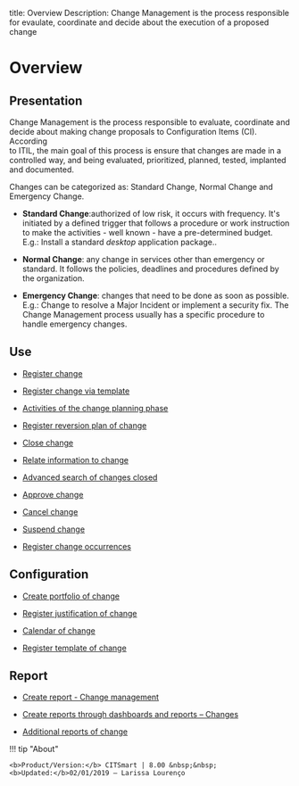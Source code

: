 title: Overview 
Description: Change Management is the process responsible for evaulate, coordinate and decide about the execution of a proposed change 
# Overview  

Presentation
----------------

Change Management is the process responsible to evaluate, coordinate and
decide about making change proposals to Configuration Items (CI). According  
to ITIL, the main goal of this process is ensure that changes are made in a
controlled way, and being evaluated, prioritized, planned, tested, implanted
and documented.

Changes can be categorized as: Standard Change, Normal Change and Emergency
Change.

-   **Standard Change**:authorized of low risk, it occurs with frequency.
    It's initiated by a defined trigger that follows a procedure or work instruction
    to make the activities - well known - have a pre-determined budget. E.g.: Install
    a standard *desktop* application package..

-   **Normal Change**: any change in services other than emergency or standard.
    It follows the policies, deadlines and procedures defined by the organization.

-   **Emergency Change**: changes that need to be done as soon as possible.
    E.g.: Change to resolve a Major Incident or implement a security fix.
    The Change Management process usually has a specific procedure to handle 
    emergency changes.

Use
-------

-  [Register change](/en-us/citsmart-platform-8/processes/change/use/register-change.html)

-  [Register change via template](/en-us/citsmart-platform-8/processes/change/use/register-change-via-template.html)

-  [Activities of the change planning phase](/en-us/citsmart-platform-8/processes/change/use/change-planning-activities.html)

-  [Register reversion plan of change](/en-us/citsmart-platform-8/processes/change/use/change-reversion-plan.html)

-  [Close change](/en-us/citsmart-platform-8/processes/change/use/execute-change.html)

-  [Relate information to change](/en-us/citsmart-platform-8/processes/change/use/relate-information-to-change.html)

-  [Advanced search of changes closed](/en-us/citsmart-platform-8/processes/change/use/advanced-search-for-change.html)

-  [Approve change](/en-us/citsmart-platform-8/processes/change/use/change-approval.html)

-  [Cancel change](/en-us/citsmart-platform-8/processes/change/use/cancel-change.html)

-  [Suspend change](/en-us/citsmart-platform-8/processes/change/use/suspend-change.html)

- [Register change occurrences](/en-us/citsmart-platform-8/processes/change/use/change-occurrences.html)

Configuration
----------------

-   [Create portfolio of change](/en-us/citsmart-platform-8/processes/change/configuration/change-portfolio.html)

-   [Register justification of change](/en-us/citsmart-platform-8/processes/change/configuration/change-justification.html)

-   [Calendar of change](/en-us/citsmart-platform-8/processes/change/configuration/change-schedule.html)

-   [Register template of change](/en-us/citsmart-platform-8/processes/change/configuration/change-template.html) 

Report
-------------

-   [Create report - Change management](/en-us/citsmart-platform-8/processes/change/use/generate-reports-change-management.html)

-   [Create reports through dashboards and reports – Changes](/en-us/citsmart-platform-8/processes/change/use/generate-reports-charts-panel-change.html)

-   [Additional reports of change](/en-us/citsmart-platform-8/processes/change/use/change-additional-reports.html)

!!! tip "About"

    <b>Product/Version:</b> CITSmart | 8.00 &nbsp;&nbsp;
    <b>Updated:</b>02/01/2019 – Larissa Lourenço

